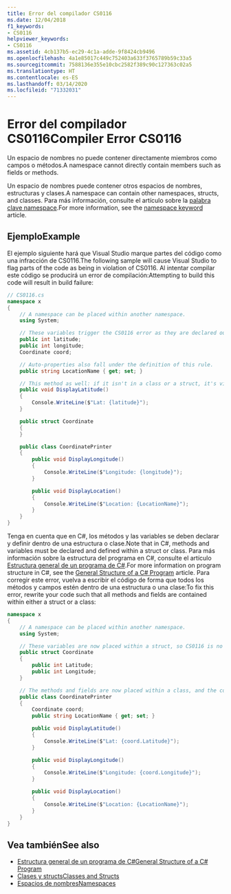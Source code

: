 ```yaml
---
title: Error del compilador CS0116
ms.date: 12/04/2018
f1_keywords:
- CS0116
helpviewer_keywords:
- CS0116
ms.assetid: 4cb137b5-ec29-4c1a-adde-9f8424cb9496
ms.openlocfilehash: 4a1e85017c449c752403a633f3765789b59c33a5
ms.sourcegitcommit: 7588136e355e10cbc2582f389c90c127363c02a5
ms.translationtype: HT
ms.contentlocale: es-ES
ms.lasthandoff: 03/14/2020
ms.locfileid: "71332031"
---
```

# <a name="compiler-error-cs0116"></a><span data-ttu-id="2751f-102">Error del compilador CS0116</span><span class="sxs-lookup"><span data-stu-id="2751f-102">Compiler Error CS0116</span></span>

<span data-ttu-id="2751f-103">Un espacio de nombres no puede contener directamente miembros como campos o métodos.</span><span class="sxs-lookup"><span data-stu-id="2751f-103">A namespace cannot directly contain members such as fields or methods.</span></span>

<span data-ttu-id="2751f-104">Un espacio de nombres puede contener otros espacios de nombres, estructuras y clases.</span><span class="sxs-lookup"><span data-stu-id="2751f-104">A namespace can contain other namespaces, structs, and classes.</span></span> <span data-ttu-id="2751f-105">Para más información, consulte el artículo sobre la [palabra clave namespace](../keywords/namespace.md).</span><span class="sxs-lookup"><span data-stu-id="2751f-105">For more information, see the [namespace keyword](../keywords/namespace.md) article.</span></span>

## <a name="example"></a><span data-ttu-id="2751f-106">Ejemplo</span><span class="sxs-lookup"><span data-stu-id="2751f-106">Example</span></span>

<span data-ttu-id="2751f-107">El ejemplo siguiente hará que Visual Studio marque partes del código como una infracción de CS0116.</span><span class="sxs-lookup"><span data-stu-id="2751f-107">The following sample will cause Visual Studio to flag parts of the code as being in violation of CS0116.</span></span> <span data-ttu-id="2751f-108">Al intentar compilar este código se producirá un error de compilación:</span><span class="sxs-lookup"><span data-stu-id="2751f-108">Attempting to build this code will result in build failure:</span></span>

```csharp
// CS0116.cs
namespace x
{
    // A namespace can be placed within another namespace.
    using System;

    // These variables trigger the CS0116 error as they are declared outside of a struct or class.
    public int latitude;
    public int longitude;
    Coordinate coord;

    // Auto-properties also fall under the definition of this rule.
    public string LocationName { get; set; }

    // This method as well: if it isn't in a class or a struct, it's violating CS0116.
    public void DisplayLatitude()
    {
        Console.WriteLine($"Lat: {latitude}");
    }

    public struct Coordinate
    {
    }

    public class CoordinatePrinter
    {
        public void DisplayLongitude()
        {
            Console.WriteLine($"Longitude: {longitude}");
        }

        public void DisplayLocation()
        {
            Console.WriteLine($"Location: {LocationName}");
        }
    }
}
```

<span data-ttu-id="2751f-109">Tenga en cuenta que en C#, los métodos y las variables se deben declarar y definir dentro de una estructura o clase.</span><span class="sxs-lookup"><span data-stu-id="2751f-109">Note that in C#, methods and variables must be declared and defined within a struct or class.</span></span> <span data-ttu-id="2751f-110">Para más información sobre la estructura del programa en C#, consulte el artículo [Estructura general de un programa de C#](../../programming-guide/inside-a-program/general-structure-of-a-csharp-program.md).</span><span class="sxs-lookup"><span data-stu-id="2751f-110">For more information on program structure in C#, see the [General Structure of a C# Program](../../programming-guide/inside-a-program/general-structure-of-a-csharp-program.md) article.</span></span> <span data-ttu-id="2751f-111">Para corregir este error, vuelva a escribir el código de forma que todos los métodos y campos estén dentro de una estructura o una clase:</span><span class="sxs-lookup"><span data-stu-id="2751f-111">To fix this error, rewrite your code such that all methods and fields are contained within either a struct or a class:</span></span>

```csharp
namespace x
{
    // A namespace can be placed within another namespace.
    using System;

    // These variables are now placed within a struct, so CS0116 is no longer violated.
    public struct Coordinate
    {
        public int Latitude;
        public int Longitude;
    }

    // The methods and fields are now placed within a class, and the compiler is satisfied.
    public class CoordinatePrinter
    {
        Coordinate coord;
        public string LocationName { get; set; }

        public void DisplayLatitude()
        {
            Console.WriteLine($"Lat: {coord.Latitude}");
        }

        public void DisplayLongitude()
        {
            Console.WriteLine($"Longitude: {coord.Longitude}");
        }

        public void DisplayLocation()
        {
            Console.WriteLine($"Location: {LocationName}");
        }
    }
}
```

## <a name="see-also"></a><span data-ttu-id="2751f-112">Vea también</span><span class="sxs-lookup"><span data-stu-id="2751f-112">See also</span></span>

- [<span data-ttu-id="2751f-113">Estructura general de un programa de C#</span><span class="sxs-lookup"><span data-stu-id="2751f-113">General Structure of a C# Program</span></span>](../../programming-guide/inside-a-program/general-structure-of-a-csharp-program.md)
- [<span data-ttu-id="2751f-114">Clases y structs</span><span class="sxs-lookup"><span data-stu-id="2751f-114">Classes and Structs</span></span>](../../programming-guide/classes-and-structs/index.md)
- [<span data-ttu-id="2751f-115">Espacios de nombres</span><span class="sxs-lookup"><span data-stu-id="2751f-115">Namespaces</span></span>](../../programming-guide/namespaces/index.md)
